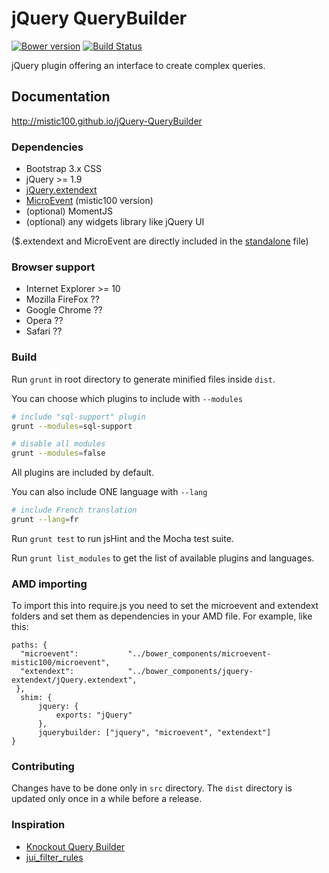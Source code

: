# jQuery QueryBuilder

[![Bower version](https://badge.fury.io/bo/jQuery-QueryBuilder.svg)](http://badge.fury.io/bo/jQuery-QueryBuilder)
[![Build Status](https://travis-ci.org/mistic100/jQuery-QueryBuilder.svg?branch=master)](https://travis-ci.org/mistic100/jQuery-QueryBuilder)

jQuery plugin offering an interface to create complex queries.

## Documentation
http://mistic100.github.io/jQuery-QueryBuilder

### Dependencies
 * Bootstrap 3.x CSS
 * jQuery >= 1.9
 * [jQuery.extendext](https://github.com/mistic100/jQuery.extendext)
 * [MicroEvent](https://github.com/mistic100/microevent.js) (mistic100 version)
 * (optional) MomentJS
 * (optional) any widgets library like jQuery UI

($.extendext and MicroEvent are directly included in the [standalone](https://github.com/mistic100/jQuery-QueryBuilder/blob/master/dist/query-builder.standalone.js) file)

### Browser support
 * Internet Explorer >= 10
 * Mozilla FireFox ??
 * Google Chrome ??
 * Opera ??
 * Safari ??

### Build
Run `grunt` in root directory to generate minified files inside `dist`.

You can choose which plugins to include with `--modules`
```bash
# include "sql-support" plugin
grunt --modules=sql-support

# disable all modules
grunt --modules=false
```
All plugins are included by default.

You can also include ONE language with `--lang`
```bash
# include French translation
grunt --lang=fr
```

Run `grunt test` to run jsHint and the Mocha test suite.

Run `grunt list_modules` to get the list of available plugins and languages.

### AMD importing
To import this into require.js you need to set the microevent and extendext folders and set them as dependencies in your AMD file. For example, like this:

    paths: { 
      "microevent":           "../bower_components/microevent-mistic100/microevent",
      "extendext":            "../bower_components/jquery-extendext/jQuery.extendext", 
     },                                                                                                                   
      shim: {                                                                                                              
          jquery: {                                                                                                        
              exports: "jQuery"                                                                                            
          },                                                                                                               
          jquerybuilder: ["jquery", "microevent", "extendext"]
    }
 
### Contributing
Changes have to be done only in `src` directory. The `dist` directory is updated only once in a while before a release.


### Inspiration
 * [Knockout Query Builder](http://kindohm.com/posts/2013/09/25/knockout-query-builder/)
 * [jui_filter_rules](http://www.pontikis.net/labs/jui_filter_rules/)
